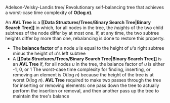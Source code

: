Adelson-Velsky-Landis tree/
Revolutionary self-balancing tree that achieves a worst-case time complexity of **O(log _n_)**.

An **AVL Tree** is a **[[Data Structures/Trees/Binary Search Tree|Binary Search Tree]]** in which, for all nodes in the tree, the _heights_ of the two child subtrees of the node differ by at most one. If, at any time, the two subtree heights differ by more than one, rebalancing is done to restore this property.
- The **balance factor** of a node _u_ is equal to the height of _u_'s right subtree minus the height of _u_'s left subtree
- A **[[Data Structures/Trees/Binary Search Tree|Binary Search Tree]]** is an **AVL Tree** if, for all nodes _u_ in the tree, the balance factor of _u_ is either -1, 0, or 1
The worst-case time complexity for finding, inserting, or removing an element is O(log _n_) because the height of the tree is at worst O(log _n_).
**AVL Tree** required to make two passes through the tree for inserting or removing elements: one pass down the tree to actually perform the insertion or removal, and then another pass up the tree to maintain the tree's balance